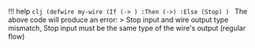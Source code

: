 !!! help
    ```clj
    (defwire my-wire
      (If
        (-> )
        :Then (->)
        :Else (Stop)
    )
    ```
    The above code will produce an error:
    > Stop input and wire output type mismatch, Stop input must be the same type of the wire's output (regular flow)
    